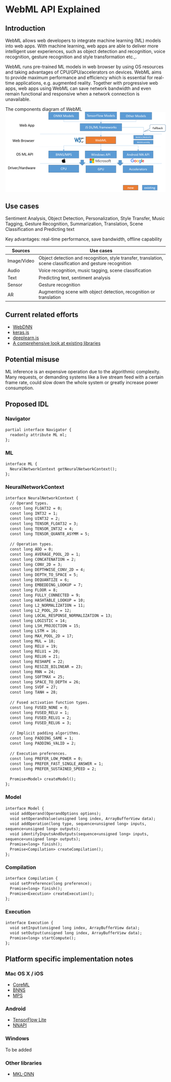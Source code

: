 # WebML API Explained
## Introduction
WebML allows web developers to integrate machine learning (ML) models into web apps. With machine learning, web apps are able to deliver more intelligent user experiences, such as object detection and recognition, voice recognition, gesture recognition and style transformation etc.,.

WebML runs pre-trained ML models in web browser by using OS resources and taking advantages of CPU/GPU/accelerators on devices. WebML aims to provide maximum performance and efficiency which is essential for real-time applications, e.g. augmented reality. Together with progressive web apps, web apps using WebML can save network bandwidth and even remain functional and responsive when a network connection is unavailable.

The components diagram of WebML
![WebML](webml.png)

## Use cases
Sentiment Analysis, Object Detection, Personalization, Style Transfer, Music Tagging, Gesture Recognition, Summarization, Translation, Scene Classification and Predicting text

Key advantages: real-time performance, save bandwidth, offline capability

| Sources | Use cases |
| --- | --- |
| Image/Video | Object detection and recognition, style transfer, translation, scene classification and gesture recognition |
| Audio | Voice recognition, music tagging, scene classification |
| Text | Predicting text, sentiment analysis |
| Sensor | Gesture recognition |
| AR | Augmenting scene with object detection, recognition or translation |

## Current related efforts

 * [WebDNN](https://mil-tokyo.github.io/webdnn/)
 * [keras.js](https://github.com/transcranial/keras-js)
 * [deeplearn.js](https://deeplearnjs.org/)
 * [A comprehensive look at existing libraries](https://github.com/AngeloKai/js-ml-libraries)

## Potential misuse
ML inference is an expensive operation due to the algorithmic complexity. Many requests, or demanding systems like a live stream feed with a certain frame rate, could slow down the whole system or greatly increase power consumption.

## Proposed IDL
### Navigator
```webidl
partial interface Navigator {
  readonly attribute ML ml;
};
```

### ML
```webidl
interface ML {
  NeuralNetworkContext getNeuralNetworkContext();
};
```

### NeuralNetworkContext
```webidl
interface NeuralNetworkContext {
  // Operand types.
  const long FLOAT32 = 0;
  const long INT32 = 1;
  const long UINT32 = 2;
  const long TENSOR_FLOAT32 = 3;
  const long TENSOR_INT32 = 4;
  const long TENSOR_QUANT8_ASYMM = 5;

  // Operation types.
  const long ADD = 0;
  const long AVERAGE_POOL_2D = 1;
  const long CONCATENATION = 2;
  const long CONV_2D = 3;
  const long DEPTHWISE_CONV_2D = 4;
  const long DEPTH_TO_SPACE = 5;
  const long DEQUANTIZE = 6;
  const long EMBEDDING_LOOKUP = 7;
  const long FLOOR = 8;
  const long FULLY_CONNECTED = 9;
  const long HASHTABLE_LOOKUP = 10;
  const long L2_NORMALIZATION = 11;
  const long L2_POOL_2D = 12;
  const long LOCAL_RESPONSE_NORMALIZATION = 13;
  const long LOGISTIC = 14;
  const long LSH_PROJECTION = 15;
  const long LSTM = 16;
  const long MAX_POOL_2D = 17;
  const long MUL = 18;
  const long RELU = 19;
  const long RELU1 = 20;
  const long RELU6 = 21;
  const long RESHAPE = 22;
  const long RESIZE_BILINEAR = 23;
  const long RNN = 24;
  const long SOFTMAX = 25;
  const long SPACE_TO_DEPTH = 26;
  const long SVDF = 27;
  const long TANH = 28;

  // Fused activation function types.
  const long FUSED_NONE = 0;
  const long FUSED_RELU = 1;
  const long FUSED_RELU1 = 2;
  const long FUSED_RELU6 = 3;

  // Implicit padding algorithms.
  const long PADDING_SAME = 1;
  const long PADDING_VALID = 2;

  // Execution preferences.
  const long PREFER_LOW_POWER = 0;
  const long PREFER_FAST_SINGLE_ANSWER = 1;
  const long PREFER_SUSTAINED_SPEED = 2;

  Promise<Model> createModel();
};
```

### Model
```webidl
interface Model {
  void addOperand(OperandOptions options);
  void setOperandValue(unsigned long index, ArrayBufferView data);
  void addOperation(long type, sequence<unsigned long> inputs, sequence<unsigned long> outputs);
  void identifyInputsAndOutputs(sequence<unsigned long> inputs, sequence<unsigned long> outputs);
  Promise<long> finish();
  Promise<Compilation> createCompilation();
};
```

### Compilation
```webidl
interface Compilation {
  void setPreference(long preference);
  Promise<long> finish();
  Promise<Execution> createExecution();
};
```

### Execution
```webidl
interface Execution {
  void setInput(unsigned long index, ArrayBufferView data);
  void setOutput(unsigned long index, ArrayBufferView data);
  Promise<long> startCompute();
};
```

## Platform specific implementation notes

### Mac OS X / iOS
 * [CoreML](https://developer.apple.com/documentation/coreml)
 * [BNNS](https://developer.apple.com/documentation/accelerate/bnns)
 * [MPS](https://developer.apple.com/documentation/metalperformanceshaders)

### Android
 * [TensorFlow Lite](https://www.tensorflow.org/mobile/tflite/)
 * [NNAPI](https://developer.android.com/ndk/guides/neuralnetworks/index.html)

### Windows
To be added

### Other libraries
 * [MKL-DNN](https://github.com/intel/mkl-dnn)
